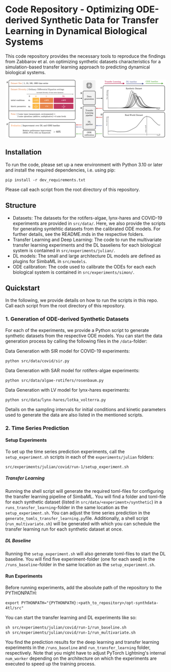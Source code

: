 # Code Repository - Optimizing ODE-derived Synthetic Data for Transfer Learning in Dynamical Biological Systems

This code repository provides the necessary tools to reproduce the findings from Zabbarov et al. on optimizing synthetic datasets characteristics for a simulation-based transfer learning approach to predicting dynamical biological systems.

![Overview of Experimental Setup](figures/visual_abstract.png)

## Installation

To run the code, please set up a new environment with Python 3.10 or later and install the required dependencies, i.e. using pip:
```
pip install -r dev_requirements.txt
```
Please call each script from the root directory of this repository.

## Structure

- Datasets: The datasets for the rotifers-algae, lynx-hares and COVID-19 experiments are provided in `src/data/`. Here, we also provide the scripts for generating syntehtic datasets from the calibrated ODE models. For further details, see the README.mds in the respective folders.
- Transfer Learning and Deep Learning: The code to run the multivariate transfer learning experiments and the DL baseliens for each biological system is contained in `src/experiments/julian/`.
- DL models: The small and large architecture DL models are defined as plugins for SimbaML in `src/models`.
- ODE calibration: The code used to calibrate the ODEs for each each biological system is contained in `src/experiments/simon/`.

## Quickstart

In the following, we provide details on how to run the scripts in this repo. Call each script from the root directory of this repository.

### 1. Generation of ODE-derived Synthetic Datasets

For each of the experiments, we provide a Python script to generate synthetic datasets from the respective ODE models.
You can start the data generation process by calling the following files in the `/data`-folder:

Data Generation with SIR model for COVID-19 experiments:
```
python src/data/covid/sir.py
```

Data Generation with SAR model for rotifers-algae experiments:
```
python src/data/algae-rotifers/rosenbaum.py
```

Data Generation with LV model for lynx-hares experiments:
```
python src/data/lynx-hares/lotka_volterra.py
```

Details on the sampling intervals for initial conditions and kinetic parameters used to generate the data are also listed in the mentioned scripts.

### 2. Time Series Prediction

#### Setup Experiments

To set up the time series prediction experiments, call the `setup_experiment.sh` scripts in each of the `experiments/julian` folders:
```
src/experiments/julian/covid/run-1/setup_experiment.sh
```

##### Transfer Learning
Running the shell script will generate the required toml-files for configuring the transfer learning pipeline of SimbaML. You will find a folder and toml-file for each synthetic dataset (listed in `src/data/<experiment>/synthetic`) in a `runs_transfer_learning`-folder in the same location as the `setup_experiment.sh`.  You can adjust the time series prediction in the `generate_tomls_transfer_learning.py`file. Additionally, a shell script (`run_multivariate.sh`) will be generated with which you can schedule the transfer learning run for each synthetic dataset at once.

##### DL Baseline
Running the `setup_experiment.sh` will also generate toml-files to start the DL baseline. You will find five experiment-folder (one for each seed) in the `/runs_baseline`-folder in the same location as the `setup_experiment.sh`.

#### Run Experiments

Before running experiments, add the absolute path of the repository to the PYTHONPATH:
```
export PYTHONPATH="{PYTHONPATH}:<path_to_repository>/opt-synthdata-4tl/src"
````

You can start the transfer learning and DL experiments like so:

```
sh src/experiments/julian/covid/run-1/run_baseline.sh
sh src/experiments/julian/covid/run-1/run_multivariate.sh
```

You find the prediction results for the deep learning and transfer learning experiments in the `/runs_baseline` and `run_transfer_learning` folder, respectively.
Note that you might have to adjust PyTorch Lightning's internal ```num_worker``` depending on the architecture on which the experiments are executed to speed up the training process.
